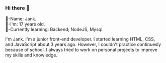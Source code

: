 ### Hi there 👋

  🐢-Name: Jank.</br>
  🧬-I'm: 17 years old.</br>
  💾-Currently learning: Backend; NodeJS, Mysql.</br>



I'm Jank. I'm a junior front-end developer. I started learning HTML, CSS, and JavaScript about 3 years ago. However, I couldn't practice continuesly because of school. I always tried to work on personal projects to improve my skills and knowledge.

<!--
**JJ-NM/JJ-NM** is a ✨ _special_ ✨ repository because its `README.md` (this file) appears on your GitHub profile.

Here are some ideas to get you started:

- 🔭 I’m currently working on ...
- 🌱 I’m currently learning ...
- 👯 I’m looking to collaborate on ...
- 🤔 I’m looking for help with ...
- 💬 Ask me about ...
- 📫 How to reach me: ...
- 😄 Pronouns: ...
- ⚡ Fun fact: ...
-->
